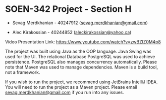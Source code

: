 # SOEN-342 Project - Section H

* Sevag Merdkhanian - 40247912 (sevag.merdkhanian@gmail.com)

* Alec Kirakossian - 40244852 (aleckirakossian@yahoo.ca)

Video Presentation Link: https://www.youtube.com/watch?v=zwBZIZ0M4p8

The project was built using Java as the OOP language. Java Swing was used for the UI. The relational Database PostgreSQL was used to achieve persistence. PostgreSQL also manages concurrency automatically. Please note that Maven was used to manage dependencies. Maven is a build tool, not a framework. 

If you wish to run the project, we recommend using JetBrains IntelliJ IDEA. You will need to run the project as a Maven project. Please email sevag.merdkhanian@gmail.com if you run into any issues.
